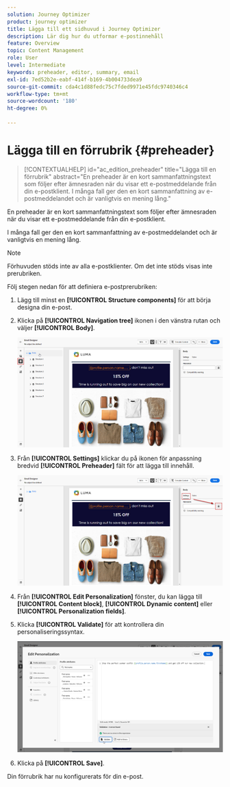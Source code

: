 ```yaml
---
solution: Journey Optimizer
product: journey optimizer
title: Lägga till ett sidhuvud i Journey Optimizer
description: Lär dig hur du utformar e-postinnehåll
feature: Overview
topic: Content Management
role: User
level: Intermediate
keywords: preheader, editor, summary, email
exl-id: 7ed52b2e-eabf-414f-b169-4b004733dea9
source-git-commit: cda4c1d88fedc75c7fded9971e45fdc9740346c4
workflow-type: tm+mt
source-wordcount: '180'
ht-degree: 0%

---
```


# Lägga till en förrubrik {#preheader}

>[!CONTEXTUALHELP]
>id="ac_edition_preheader"
>title="Lägga till en förrubrik"
>abstract="En preheader är en kort sammanfattningstext som följer efter ämnesraden när du visar ett e-postmeddelande från din e-postklient. I många fall ger den en kort sammanfattning av e-postmeddelandet och är vanligtvis en mening lång."

En preheader är en kort sammanfattningstext som följer efter ämnesraden när du visar ett e-postmeddelande från din e-postklient.

I många fall ger den en kort sammanfattning av e-postmeddelandet och är vanligtvis en mening lång.

>[!NOTE]
>
>Förhuvuden stöds inte av alla e-postklienter. Om det inte stöds visas inte prerubriken.

Följ stegen nedan för att definiera e-postprerubriken:

1. Lägg till minst en **[!UICONTROL Structure components]** för att börja designa din e-post.

1. Klicka på **[!UICONTROL Navigation tree]** ikonen i den vänstra rutan och väljer **[!UICONTROL Body]**.

   ![](assets/preheader_body.png)

1. Från **[!UICONTROL Settings]** klickar du på ikonen för anpassning bredvid **[!UICONTROL Preheader]** fält för att lägga till innehåll.

   ![](assets/preheader_body_settings.png)

1. Från **[!UICONTROL Edit Personalization]** fönster, du kan lägga till **[!UICONTROL Content block]**, **[!UICONTROL Dynamic content]** eller **[!UICONTROL Personalization fields]**.

1. Klicka **[!UICONTROL Validate]** för att kontrollera din personaliseringssyntax.

   ![](assets/preheader_4.png)

1. Klicka på **[!UICONTROL Save]**.

Din förrubrik har nu konfigurerats för din e-post.
